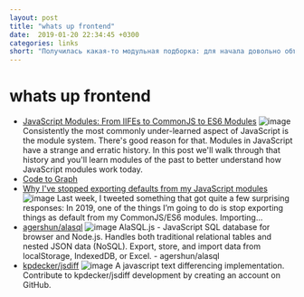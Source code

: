 ```yaml
---
layout: post
title: "whats up frontend"
date:  2019-01-20 22:34:45 +0300
categories: links
short: "Получилась какая-то модульная подборка: для начала довольно объемный пост Tyler McGinnis с описанием всевозможных решений модулей, а в догонку Nicholas C. Zakas выразит свое мнение почему export default - не так уж и замечательно - интересное мнение, хорошая аргументация. Code to graph - либа для перевода кода в графы на лету. jsdiff - либа для вычисления разницы в текстах. Ну или все новое хорошо забытое старое - в 15-ом году на 18-ом MoscowJs Андрей Гершун рассказал про свою БД sql на js, спустя 3 года и почти 4k звезд - инструмент работает и используем!"
---
```


# whats up frontend

- [JavaScript Modules: From IIFEs to CommonJS to ES6 Modules](https://tylermcginnis.com/javascript-modules-iifes-commonjs-esmodules/) ![image](https://tylermcginnis.com/static/d84e034af76365f2f08d939cbb5fc646/888f5/javascript-modules-iifes-commonjs-es6-modules.jpg) Consistently the most commonly under-learned aspect of JavaScript is the module system. There's good reason for that. Modules in JavaScript have a strange and erratic history. In this post we'll walk through that history and you'll learn modules of the past to better understand how JavaScript modules work today.
- [Code to Graph](https://crubier.github.io/code-to-graph)
- [Why I've stopped exporting defaults from my JavaScript modules](https://humanwhocodes.com/blog/2019/01/stop-using-default-exports-javascript-module/) ![image](https://humanwhocodes.com/images/favicon.png) Last week, I tweeted something that got quite a few surprising responses: In 2019, one of the things I’m going to do is stop exporting things as default from my CommonJS/ES6 modules. Importing...
- [agershun/alasql](https://github.com/agershun/alasql) ![image](https://avatars3.githubusercontent.com/u/643040?s=400&v=4) AlaSQL.js - JavaScript SQL database for browser and Node.js. Handles both traditional relational tables and nested JSON data (NoSQL). Export, store, and import data from localStorage, IndexedDB, or Excel. - agershun/alasql
- [kpdecker/jsdiff](https://github.com/kpdecker/jsdiff) ![image](https://avatars3.githubusercontent.com/u/196390?s=400&v=4) A javascript text differencing implementation. Contribute to kpdecker/jsdiff development by creating an account on GitHub.
